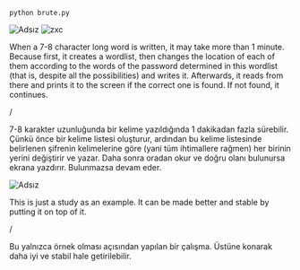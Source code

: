 ```
python brute.py
```
![Adsız](https://user-images.githubusercontent.com/84701901/156671105-8164108e-0f6e-4347-8221-26776bfe27f8.png)
![zxc](https://user-images.githubusercontent.com/84701901/156671152-045f4785-3d6f-4a9a-9441-98a891d14dad.png)

When a 7-8 character long word is written, it may take more than 1 minute. Because first, it creates a wordlist, then changes the location of each of them according to the words of the password determined in this wordlist (that is, despite all the possibilities) and writes it. Afterwards, it reads from there and prints it to the screen if the correct one is found. If not found, it continues. 

/ 

7-8 karakter uzunluğunda bir kelime yazıldığında 1 dakikadan fazla sürebilir. Çünkü önce bir kelime listesi oluşturur, ardından bu kelime listesinde belirlenen şifrenin kelimelerine göre (yani tüm ihtimallere rağmen) her birinin yerini değiştirir ve yazar. Daha sonra oradan okur ve doğru olanı bulunursa ekrana yazdırır. Bulunmazsa devam eder.

![Adsız](https://user-images.githubusercontent.com/84701901/156747206-4640ea63-2ec6-4a76-9608-6b9aaf587c35.png)

This is just a study as an example. It can be made better and stable by putting it on top of it.

/

Bu yalnızca örnek olması açısından yapılan bir çalışma. Üstüne konarak daha iyi ve stabil hale getirilebilir.
